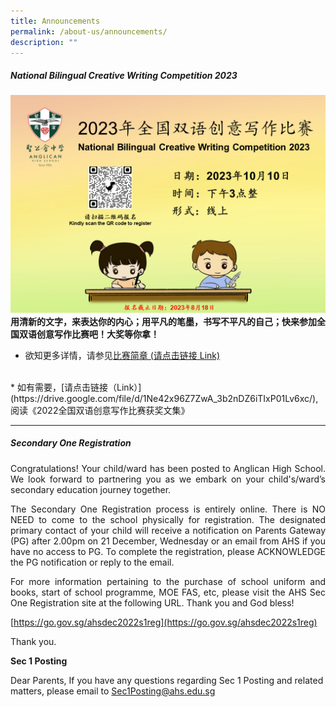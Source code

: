 ```yaml
---
title: Announcements
permalink: /about-us/announcements/
description: ""
---
```

##### National Bilingual Creative Writing Competition 2023

![](/images/About%20us/Announcement/2023_nbcw_competition.png)
<b>用清新的文字，来表达你的内心；用平凡的笔墨，书写不平凡的自己；快来参加全国双语创意写作比赛吧！大奖等你拿！</b><br>
* 欲知更多详情，请参见[比赛简章 (请点击链接 Link)](/files/About%20Us/Announcements/information_sheet_2023.pdf)
<br>
* 如有需要，[请点击链接（Link）](https://drive.google.com/file/d/1Ne42x96Z7ZwA_3b2nDZ6iTIxP01Lv6xc/),阅读《2022全国双语创意写作比赛获奖文集》

<br>

-------------------------------------
##### Secondary One Registration

<p align="justify">
Congratulations! Your child/ward has been posted to Anglican High School. We look forward to partnering you as we embark on your child's/ward’s secondary education journey together.</p>

<p align="justify">
The Secondary One Registration process is entirely online. There is NO NEED to come to the school physically for registration. The designated primary contact of your child will receive a notification on Parents Gateway (PG) after 2.00pm on 21 December, Wednesday or an email from AHS if you have no access to PG. To complete the registration, please ACKNOWLEDGE the PG notification or reply to the email.</p>

<p align="justify">
For more information pertaining to the purchase of school uniform and books, start of school programme, MOE FAS, etc, please visit the AHS Sec One Registration site at the following URL. Thank you and God bless! </p>

[https://go.gov.sg/ahsdec2022s1reg](https://go.gov.sg/ahsdec2022s1reg)


Thank you.

**Sec 1 Posting**

Dear Parents,
If you have any questions regarding Sec 1 Posting and related matters, please email to Sec1Posting@ahs.edu.sg